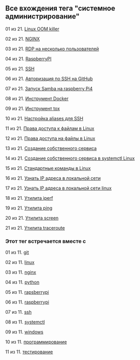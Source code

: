 ## Все вхождения тега "системное администрирование"


01 из 21. [Linux OOM killer](./2021-04-18_linux_oom_killer.md)

02 из 21. [NGINX](./2021-04-18_nginx.md)

03 из 21. [RDP на несколько пользователей](./2020-07-17_windows_multiuser_rdp.md)

04 из 21. [RaspberryPI](./2021-03-01_raspberry_pi.md)

05 из 21. [SSH](./2021-04-18_ssh.md)

06 из 21. [Авторизация по SSH на GitHub](./2020-07-17_git_ssh.md)

07 из 21. [Запуск Samba на raspberry Pi4](./2021-04-18_samba_on_rapsberrypi4.md)

08 из 21. [Инструмент Docker](./2021-03-29_docker.md)

09 из 21. [Инструмент tox](./2021-03-15_tox.md)

10 из 21. [Настройка aliases для SSH](./2020-12-28_ssh_aliases.md)

11 из 21. [Права доступа к файлам в Linux](./2020-11-28_file_access_rights_linux.md)

12 из 21. [Права доступа на файлы в Linux](./2021-04-18_linux_file_access.md)

13 из 21. [Создание собственного сервиса](./2021-04-18_linux_custom_service.md)

14 из 21. [Создание собственного сервиса в systemctl Linux](./2020-11-28_custom_service.md)

15 из 21. [Стандартные команды в Linux](./2021-04-18_linux_default_commands.md)

16 из 21. [Узнать IP адреса в локальной сети](./2021-04-18_linux_ip_addresses_in_lan.md)

17 из 21. [Узнать IP адреса в локальной сети linux](./2020-11-28_get_local_ip_linux.md)

18 из 21. [Утилита iperf](./2021-03-15_iperf.md)

19 из 21. [Утилита ping](./2021-03-05_ping.md)

20 из 21. [Утилита screen](./2021-03-05_screen.md)

21 из 21. [Утилита traceroute](./2021-03-05_traceroute.md)



### Этот тег встречается вместе с


01 из 11. [git](./meta_git.md)

02 из 11. [linux](./meta_linux.md)

03 из 11. [nginx](./meta_nginx.md)

04 из 11. [python](./meta_python.md)

05 из 11. [rapsberrypi](./meta_rapsberrypi.md)

06 из 11. [raspberrypi](./meta_raspberrypi.md)

07 из 11. [ssh](./meta_ssh.md)

08 из 11. [systemctl](./meta_systemctl.md)

09 из 11. [windows](./meta_windows.md)

10 из 11. [программирование](./meta_programmirovanie.md)

11 из 11. [тестирование](./meta_testirovanie.md)


